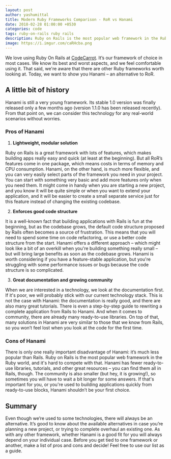 ```yaml
---
layout: post
author: yashumittal
title: Modern Ruby Frameworks Comparison - RoR vs Hanami
date: 2018-02-28 01:00:00 +0530
categories: code
tags: ruby-on-rails ruby rails
description: Ruby on Rails is the most popular web framework in the Ruby world, but Hanami is the lightweight new contender that might take its place
image: https://i.imgur.com/caRHcba.png
---
```


We love using Ruby On Rails at [CodeCarrot](https://www.codecarrot.net/). It’s our framework of choice in most cases. We know its best and worst aspects, and we feel comfortable using it. That said, we're aware that there are other Ruby frameworks worth looking at. Today, we want to show you Hanami – an alternative to RoR.

## A little bit of history

Hanami is still a very young framework. Its stable 1.0 version was finally released only a few months ago (version 1.1.0 has been released recently). From that point on, we can consider this technology for any real-world scenarios without worries.

### Pros of Hanami


1. **Lightweight, modular solution**

Ruby on Rails is a great framework with lots of features, which makes building apps really easy and quick (at least at the beginning). But all RoR’s features come in one package, which means costs in terms of memory and CPU consumption. Hanami, on the other hand, is much more flexible, and you can very easily select parts of the framework you need in your project. You can start with something very basic and add more features only when you need them. It might come in handy when you are starting a new project, and you know it will be quite simple or when you want to extend your application, and it will be easier to create a small separate service just for this feature instead of changing the existing codebase.


2. **Enforces good code structure**

It is a well-known fact that building applications with Rails is fun at the beginning, but as the codebase grows, the default code structure proposed by Rails often becomes a source of frustration. This means that you will need to spend some time on code refactoring, or use a better code structure from the start. Hanami offers a different approach – which might look like a bit of an overkill when you're building something really small – but will bring large benefits as soon as the codebase grows. Hanami is worth considering if you have a feature-stable application, but you're struggling with some performance issues or bugs because the code structure is so complicated.


3. **Great documentation and growing community**

When we are interested in a technology, we look at the documentation first. If it's poor, we will probably stick with our current technology stack. This is not the case with Hanami: the documentation is really good, and there are also many great tutorials. There is even a step-by-step guide to rewriting a complete application from Rails to Hanami. And when it comes to community, there are already many ready-to-use libraries. On top of that, many solutions in Hanami are very similar to those that we know from Rails, so you won’t feel lost when you look at the code for the first time.

### Cons of Hanami

There is only one really important disadvantage of Hanami: it’s much less popular than Rails.
Ruby on Rails is the most popular web framework in the Ruby world, and it's hard to compete with that. Hanami has fewer ready-to-use libraries, tutorials, and other great resources – you can find them all in Rails, though. The community is also smaller (but hey, it is growing!), so sometimes you will have to wait a bit longer for some answers. If that's important for you, or you're used to building applications quickly from ready-to-use blocks, Hanami shouldn’t be your first choice.

## Summary

Even though we’re used to some technologies, there will always be an alternative. It’s good to know about the available alternatives in case you’re planning a new project, or trying to complete overhaul an existing one. As with any other framework, whether Hanami is a good fit for you will always depend on your individual case. Before you get tied to one framework or another, make a list of pros and cons and decide! Feel free to use our list as a guide.